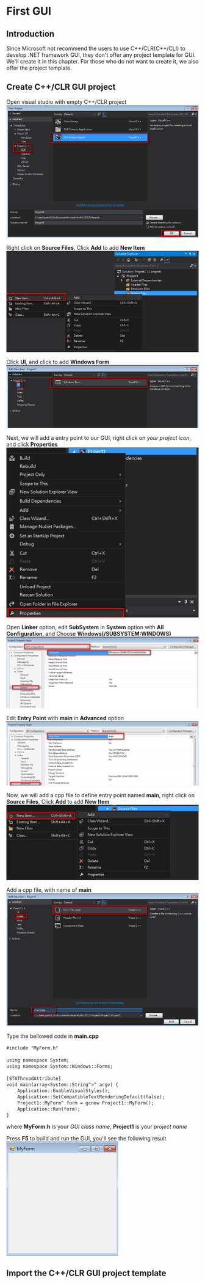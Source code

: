 # First GUI
[Chocolately]: https://chocolatey.org/
## Introduction

Since Microsoft not recommend the users to use C++/CLR(C++/CLI) to develop .NET framework GUI, they don't offer any project template for GUI. We'll create it in this chapter. For those who do not want to create it, we also offer the project template.

## Create C++/CLR GUI project

Open visual studio with empty C++/CLR project
![CreateProject](/doc/Ch1/img/1-2-1.jpg)

Right click on **Source Files**, Click **Add** to add **New Item**
![AddNewItem](/doc/Ch1/img/1-2-2.jpg)

Click **UI**, and click to add **Windows Form**
![AddWinForm](/doc/Ch1/img/1-2-3.jpg)


Next, we will add a entry point to our GUI, right click on *your project icon*, and click **Properties**
![ClickProps](/doc/Ch1/img/1-2-4.jpg)

Open **Linker** option, edit **SubSystem** in **System** option with **All Configuration**, and Choose **Windows(/SUBSYSTEM:WINDOWS)**
![SubSystem](/doc/Ch1/img/1-2-5.jpg)

Edit **Entry Point** with **main** in **Advanced** option
![EntryPoint](/doc/Ch1/img/1-2-6.jpg)

Now, we will add a cpp file to define entry point named **main**, right click on **Source Files**, Click **Add** to add **New Item**
![AddNewItem2](/doc/Ch1/img/1-2-7.jpg)

Add a cpp file, with name of **main**
![CppMain](/doc/Ch1/img/1-2-8.jpg)

Type the bellowed code in **main.cpp**
    
    #include "MyForm.h"
    
    using namespace System;
    using namespace System::Windows::Forms;
    
    [STAThreadAttribute]
    void main(array<System::String^>^ argv) {
        Application::EnableVisualStyles();
        Application::SetCompatibleTextRenderingDefault(false);
        Project1::MyForm^ form = gcnew Project1::MyForm();
        Application::Run(form);
    }

where **MyForm.h** is your *GUI class name*, **Project1** is your *project name*
    
Press **F5** to build and run the GUI, you'll see the following result
![WinForm](/doc/Ch1/img/1-2-9.jpg)

## Import the C++/CLR GUI project template




